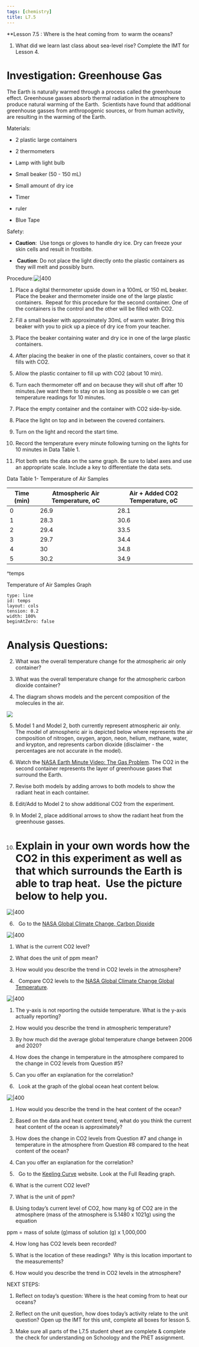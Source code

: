 ```yaml
---
tags: [chemistry]
title: L7.5
---
```


**Lesson 7.5 : Where is the heat coming from  to warm the oceans? 

1.  What did we learn last class about sea-level rise? Complete the IMT for Lesson 4.
    

  

# Investigation: Greenhouse Gas

The Earth is naturally warmed through a process called the greenhouse effect. Greenhouse gasses absorb thermal radiation in the atmosphere to produce natural warming of the Earth.  Scientists have found that additional greenhouse gasses from anthropogenic sources, or from human activity, are resulting in the warming of the Earth.

  

Materials:  

-   2 plastic large containers
    
-   2 thermometers
    
-   Lamp with light bulb
    
-   Small beaker (50 - 150 mL)
    
-   Small amount of dry ice
    
-   Timer
    
-   ruler
    
-   Blue Tape  
    

Safety: 

-   **Caution**:  Use tongs or gloves to handle dry ice. Dry can freeze your skin cells and result in frostbite. 
    
-    **Caution**: Do not place the light directly onto the plastic containers as they will melt and possibly burn. 
    

Procedure:![|400](https://lh4.googleusercontent.com/OWPuoUab7auPeuYTPX-9AbhbZgI4YCe_BO9ph9ZknFqr1lySJaqVw2iRzuTbVqScXA0Uxx6xhaoTqNPRV1lFjuil5JrLb1WyUL_oGrdCzENV7pjS0ZtSkst5rjHJ42Ts41eOVxd-5Y888JppTMs5UXU)

1.  Place a digital thermometer upside down in a 100mL or 150 mL beaker. Place the beaker and thermometer inside one of the large plastic containers.  Repeat for this procedure for the second container. One of the containers is the control and the other will be filled with CO2. 
    
2.  Fill a small beaker with approximately 30mL of warm water. Bring this beaker with you to pick up a piece of dry ice from your teacher.
    
3.  Place the beaker containing water and dry ice in one of the large plastic containers. 
    
4.  After placing the beaker in one of the plastic containers, cover so that it fills with CO2.  
    
5.  Allow the plastic container to fill up with CO2 (about 10 min).
    
6.  Turn each thermometer off and on because they will shut off after 10 minutes.(we want them to stay on as long as possible o we can get temperature readings for 10 minutes.
    
7.  Place the empty container and the container with CO2 side-by-side.
    
8.  Place the light on top and in between the covered containers. 
    
9.  Turn on the light and record the start time.
    
10.  Record the temperature every minute following turning on the lights for 10 minutes in Data Table 1.
    
11.  Plot both sets the data on the same graph. Be sure to label axes and use an appropriate scale. Include a key to differentiate the data sets. 
    

  

Data Table 1- Temperature of Air Samples

| Time (min) | Atmospheric Air Temperature, oC | Air + Added CO2 Temperature, oC |
| ---------- | ------------------------------- | ------------------------------- |
| 0          | 26.9                            | 28.1                            |
| 1          | 28.3                            | 30.6                            |
| 2          | 29.4                            | 33.5                            |
| 3          | 29.7                            | 34.4                            |
| 4          | 30                              | 34.8                            |
| 5          | 30.2                            | 34.9                            | 
^temps

  
  

Temperature of Air Samples Graph

  
```chart
type: line
id: temps
layout: cols
tension: 0.2
width: 100%
beginAtZero: false
```
  
  
  
  

# Analysis Questions: 

2.  What was the overall temperature change for the atmospheric air only container?
    

  

3.  What was the overall temperature change for the atmospheric carbon dioxide container?
    

  

4.  The diagram shows models and the percent composition of the molecules in the air. 
    

![](https://lh4.googleusercontent.com/21r_f2IuZ8gQ3y41PIVaB0UAhcuEdpzetQAOJcMrGXFcSPyWpg2BCMrsQnTZv19ngUANDjQhC9JnfW2zlA-ayRUkv4EtalhY_b2a-m94tMHCMUP_1lzWIyprT8_-deqQkGUogfJS6J_tSGUbbRG4SA)

5.  Model 1 and Model 2, both currently represent atmospheric air only.  The model of atmospheric air is depicted below where represents the air composition of nitrogen, oxygen, argon, neon, helium, methane, water, and krypton, and represents carbon dioxide (disclaimer - the percentages are not accurate in the model).
    

1.  Watch the [NASA Earth Minute Video: The Gas Problem](https://youtu.be/K9kga9c0u2I). The CO2 in the second container represents the layer of greenhouse gases that surround the Earth.
    
2.  Revise both models by adding arrows to both models to show the radiant heat in each container.
    
3.  Edit/Add to Model 2 to show additional CO2 from the experiment. 
    
4.  In Model 2, place additional arrows to show the radiant heat from the greenhouse gasses.
    

  

5.  # Explain in your own words how the CO2 in this experiment as well as that which surrounds the Earth is able to trap heat.  Use the picture below to help you.

![|400](https://lh5.googleusercontent.com/Khj7wZ_zNp6hOe6CfxEk7slakex7Ry_jUp9FSwSvHoOQyy-qgwJW6ytraDz9m3OuQAbpu8lZErzO0p67yS34lsdBz7wgwOlcdsHuhhyBADQWonEDeoXlWSilBq8kak1C3AVFLRJAswDfNDfdpS5MPw)

6.   Go to the [NASA Global Climate Change, Carbon Dioxide](https://climate.nasa.gov/vital-signs/carbon-dioxide/)
   

![|400](https://lh4.googleusercontent.com/pxzxF_O6Ejlrtqp1uwb2CoE344p2QM-kSC1jp-oEZ5hFtaDsJNg7qnS2hgY6LnC-DXryxeeN3cnK42x_ueMv92SsiTwvkqwAurF7QIqenjel45PtpMJvZknXGW3azWQigpmHNC9W4wGhrI0fHUeTpAc)

1.  What is the current CO2 level?
    

  

2.  What does the unit of ppm mean?
    

  

3.  How would you describe the trend in CO2 levels in the atmosphere?
    
  

7.   Compare CO2 levels to the [NASA Global Climate Change Global Temperature](https://climate.nasa.gov/vital-signs/global-temperature/).

![|400](https://lh3.googleusercontent.com/X9OMSa_glKAU_j8ygM8XrUE1Re6GBZavLeFRv6T0oSxavXM41viwBruIK_S_W-NQx3JmVmIUVwSkGLoGcO8ihUFT5B12QIA52BQODTEZnpRB2LW791xcAjuAoLjhK6SShLeLVsiuLdh7WhNL95u_HA) 

1.  The y-axis is not reporting the outside temperature. What is the y-axis actually reporting? 
    

  

2.  How would you describe the trend in atmospheric temperature?
    

  

3.  By how much did the average global temperature change between 2006 and 2020?
    

  

4.  How does the change in temperature in the atmosphere compared to the change in CO2 levels from Question #5?
    

  
  

5.  Can you offer an explanation for the correlation? 
    

  

8.   Look at the graph of the global ocean heat content below.

![|400](https://lh3.googleusercontent.com/A2duuzwhp2OhfbXfvmlWPr6-r6jgcSVto1y1Mzr6iDobnrXhYmfc8En4QK3BjJaDPagUWsKRtmHezA9c33KoELdh20xaUBLN_eV-clSyiIjj6lmd_IV271H_SdvEjNlfZ0KhpQ7c8kasDHbSsBu8Cg)

1.  How would you describe the trend in the heat content of the ocean?
    

  
  

2.  Based on the data and heat content trend, what do you think the current heat content of the ocean is approximately?
    

  
  

3.  How does the change in CO2 levels from Question #7 and change in temperature in the atmosphere from Question #8 compared to the heat content of the ocean?
    

  
  

4.  Can you offer an explanation for the correlation? 
    

  
  
  
  
  
  
  
  
  

9.   Go to the [Keeling Curve](https://keelingcurve.ucsd.edu/) website. Look at the Full Reading graph.

1.  What is the current CO2 level?
    


2.  What is the unit of ppm?
    

  

3.  Using today’s current level of CO2, how many kg of CO2 are in the atmosphere (mass of the atmosphere is 5.1480 x 1021g) using the equation
    

  

ppm = mass of solute (g)mass of solution (g) x 1,000,000

  
  
  

4.  How long has CO2 levels been recorded?
    

  

5.  What is the location of these readings?  Why is this location important to the measurements?
    

  

6.  How would you describe the trend in CO2 levels in the atmosphere?
    

  
  
  
  

NEXT STEPS:

1.  Reflect on today’s question: Where is the heat coming from to heat our oceans?
    

  

2.  Reflect on the unit question, how does today’s activity relate to the unit question? Open up the IMT for this unit, complete all boxes for lesson 5.
    

  

3.  Make sure all parts of the L7.5 student sheet are complete & complete the check for understanding on Schoology and the PhET assignment.
    
